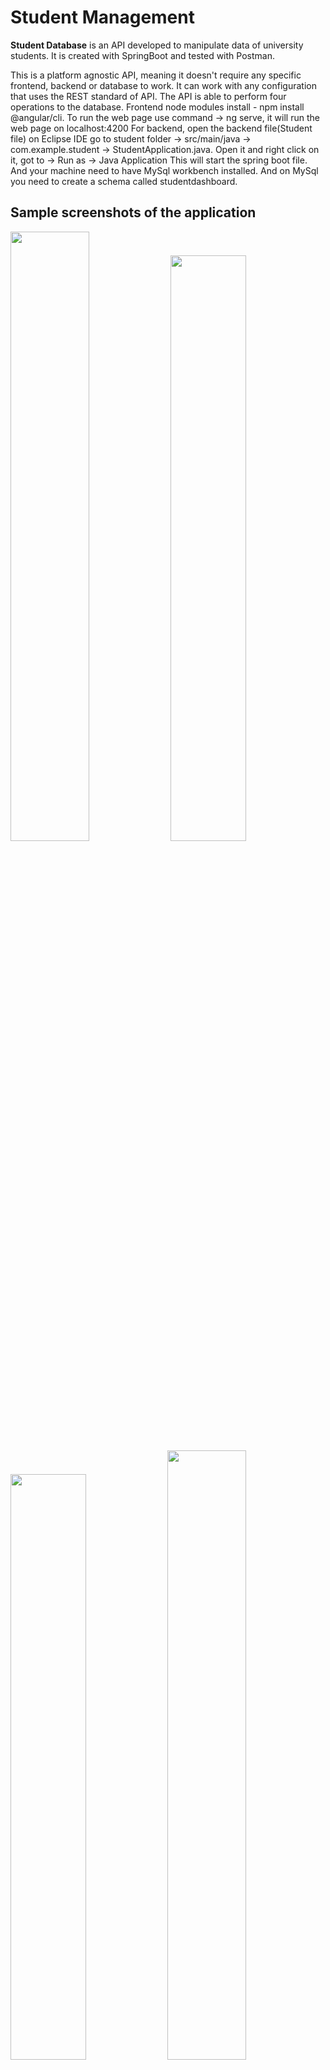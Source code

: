 # Student Management

**Student Database** is an API developed to manipulate data of university students. It is created with SpringBoot and tested with Postman.

This is a platform agnostic API, meaning it doesn't require any specific frontend, backend or database to work. It can work with any configuration that uses the REST standard of API. The API is able to perform four operations to the database.
Frontend node modules install - npm install @angular/cli. To run the web page use command -> ng serve, it will run the web page on localhost:4200
For backend, open the backend file(Student file) on Eclipse IDE
go to student folder -> src/main/java -> com.example.student -> StudentApplication.java. Open it and right click on it, got to -> Run as -> Java Application
This will start the spring boot file.
And your machine need to have MySql workbench installed.
And on MySql you need to create a schema called studentdashboard.

## Sample screenshots of the application

<img width='50%' src="images/View.jpeg" /> <img width='49%' src="images/Registration-page.jpeg" />
<img width='49%' src="images/database.jpeg" /> <img width='50%' src="images/update-student-page-when-click-on-edit.jpeg" />

## Postman Documentation
## Workspace Link - <a href='https://www.postman.com/universal-equinox-64003/workspace/team-34/overview'>Click here</a>

## API Requests

| **Request Name** | **Requests Description**          | **Type** | **Endpoint**       |
| ---------------- | --------------------------------- | -------- | ------------------ |
| Get Student      | Get information of all students   | GET      | `/getStudent`      |
| Put Student      | Update information of one student | PUT      | `/updateStudent`   |
| Post Student     | Add information of new student    | POST     | `/registerStudent` |
| Delete Student   | Delete information of one student | DELETE   | `deleteStudent`    |

### Before You Start

The further part is detailed documentation about every request that is supported by the API. Terms used in the documentation might defer from what you use in your language / tool. So here's a brief description of terminologies used in the document.

| Terminology | Description                                                                                                                                                               |
| ----------- | ------------------------------------------------------------------------------------------------------------------------------------------------------------------------- |
| Request     | When a server is called from the frontend with some endpoint and optional parameters.                                                                                     |
| Endpoint    | The point of interaction between API and other systems.                                                                                                                   |
| Payload     | Information sent along with the request. It could be anything that is useful for API as well as the backend server to process the request.                                |
| Response    | When the request is processed, information sent back to the frontend educating it about the result of the request. It consists of HTTP status code and error and/or data. |

### Meet the Creators

The API is developed as a project for API Fest organized by Postman in the span of 26th Jan 2022 and 29th Jan 2022.  
Here are the developers:

1. [Saptak Chakraborty](saptak.bugatti20@gmail.com) - [saptak.bugatti20@gmail.com]  - [ TEAM LEAD ]
2. [Shaon Dhar](shaonnw@gmail.com) - [shaonnw@gmail.com] - API Developer [ MEMBER ]
3. [Kaushal Joshi](7joshikaushal@gmail.com) - [7joshikaushal@gmail.com] - API Documentation Creator [ MEMBER ]
4. [Kaushik Lakhani](kaushik.lakhani123@gmail.com) - [kaushik.lakhani123@gmail.com] - API Documentation Creator [ MEMBER ]

### Mock Application

To demonstrate workings of this API, we created a full stack application. It is built with Angular JS in the front end, Java Springboot in the backend and MySQL as a database. It follows REST standard of APIs.  
You can see the GitHub repo of the project [here](https://github.com/Postman-API-Fest-2022/team-34-student-management).

## GET Student

```bsah
localhost:9090/getStudents
```

This request is used to get information of all the students available in the database. The response is usually an array of objects, where each object is information about an individual student.

| **Request Type** | **Endpoint**  | **Payload** | **Response**          |
| ---------------- | ------------- | ----------- | --------------------- |
| GET              | `/getStudent` | NIL         | JSON Array of objects |

#### Body

**Raw JSON**

```json
{
  "name": "Shaon Dhar",
  "fathersName": "XYZ",
  "phone": "8556975124",
  "percentage": 98,
  "grade": "A",
  "course": "MCA",
  "address": "Kolkata",
  "email": "shaonnw@gmail.com"
}
```

## POST Student

```bash
localhost:9090/registerStudent
```

This request stores information of new students in the database.

| **Request Type** | **Endpoint**       | **Payload**                   | **Response**                           |
| ---------------- | ------------------ | ----------------------------- | -------------------------------------- |
| POST             | `/registerStudent` | Information about new student | JSON Object of newly added information |

#### Payload:

This endpoint is used for adding a new entry to the database. Hence we need to provide all the information which is required to store new values in the database.

Here's the list data with its data type that you need to provide in the payload.

| **Key**    | **Data type** | **Example**               |
| ---------- | ------------- | ------------------------- |
| name       | String        | "Kaushal Joshi"           |
| fatherName | String        | "Sharad Joshi"            |
| fatherName | String        | "Sharad Joshi"            |
| phone      | String        | "8082498523"              |
| percentage | Number        | 76                        |
| grade      | String        | "A"                       |
| course     | String        | "Engineering"             |
| address    | String        | "Mumbai"                  |
| email      | String        | "7joshikaushal@gmail.com" |

#### Things to Know

ID is supposed to be created by the database itself and it is expected to be a Number data type value.  
When the request is successful, ID will be returned along with other newly added information.

#### Body

**Raw JSON**

```json
{
  "name": "Shaon Dhar",
  "fathersName": "XYZ",
  "phone": "8556975124",
  "percentage": 98,
  "grade": "A",
  "course": "MCA",
  "address": "Kolkata",
  "email": "shaonnw@gmail.com"
}
```

## PUT Student

```bash
localhost:9090/updateStudent
```

This request modifies existing information in the database. It takes student ID as a payload and forwards it to the database. After a successful updation, API sends

| **Request Type** | **Endpoint**     | **Payload**                                       | **Response**                       |
| ---------------- | ---------------- | ------------------------------------------------- | ---------------------------------- |
| POST             | `/updateStudent` | ID (Number) <br>Informationto be updated (Object) | JSON object of updated information |

#### Payload

The autogenerated ID of student along with the information that needs to be updated is expected as a payload. ID must be of a numeric data type whereas new information must be an object.

#### Body

**Raw JSON**

```json
{
  "rollNumber": 5,
  "name": "Shaon Dhar",
  "fathersName": "XYZ",
  "phone": "8556975124",
  "percentage": 100,
  "grade": "A",
  "course": "MCA",
  "address": "Kolkata",
  "email": "shaonnw@gmail.com"
}
```

## DELETE Student

```bash
localhost:9090/deleteStudent?id=5
```

This request deletes information of individual student from the database. It takes student ID as a payload and passes it to the database. When a request is successful i.e. student is deleted, we get an empty array in return.

| **Request Type** | **Endpoint**     | **Payload** | **Response** |
| ---------------- | ---------------- | ----------- | ------------ |
| DELETE           | `/deleteStudent` | ID (Number) | Empty Array  |

#### Payload

The autogenerated ID of student that needs to be deleted from the database is sent along with the request. It is expected to be of a Number data type.

#### Parameters

| Name | Data Type | Example |
| ---- | --------- | ------- |
| id   | Number    | 5       |

#### Body

**Raw JSON**

```json
{
  "name": "Shaon Dhar",
  "fathersName": "XYZ",
  "phone": "8556975124",
  "percentage": 100,
  "grade": "A",
  "course": "MCA",
  "address": "Kolkata",
  "email": "shaonnw@gmail.com"
}
```




